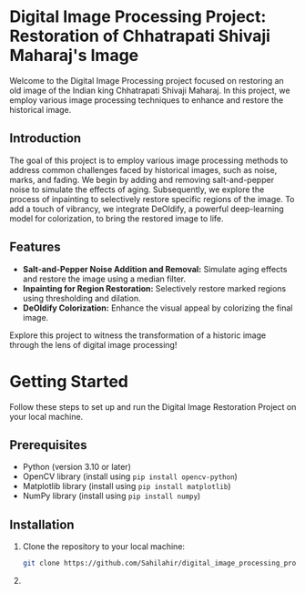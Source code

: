 # Digital Image Processing Project: Restoration of Chhatrapati Shivaji Maharaj's Image
Welcome to the Digital Image Processing project focused on restoring an old image of the Indian king Chhatrapati Shivaji Maharaj. In this project, we employ various image processing techniques to enhance and restore the historical image.

## Introduction
The goal of this project is to employ various image processing methods to address common challenges faced by historical images, such as noise, marks, and fading. We begin by adding and removing salt-and-pepper noise to simulate the effects of aging. Subsequently, we explore the process of inpainting to selectively restore specific regions of the image. To add a touch of vibrancy, we integrate DeOldify, a powerful deep-learning model for colorization, to bring the restored image to life.

## Features

- **Salt-and-Pepper Noise Addition and Removal:** Simulate aging effects and restore the image using a median filter.
- **Inpainting for Region Restoration:** Selectively restore marked regions using thresholding and dilation.
- **DeOldify Colorization:** Enhance the visual appeal by colorizing the final image.


Explore this project to witness the transformation of a historic image through the lens of digital image processing!


# Getting Started

Follow these steps to set up and run the Digital Image Restoration Project on your local machine.

## Prerequisites
- Python (version 3.10 or later)
- OpenCV library (install using `pip install opencv-python`)
- Matplotlib library (install using `pip install matplotlib`)
- NumPy library (install using `pip install numpy`)

## Installation
 
1. Clone the repository to your local machine:
   ```bash
   git clone https://github.com/Sahilahir/digital_image_processing_project.git
   ```

2. 